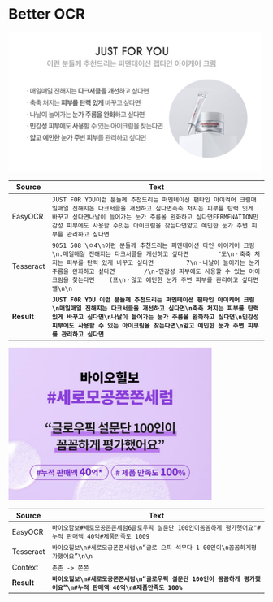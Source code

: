 # Better OCR

<img src=".github/images/demo-1.png" width="500px" />

| Source | Text |
| ------ | ---- |
| EasyOCR | `JUST FOR YOU이런 분들께 추천드리는 퍼멘테이선 팬타인 아이켜어 크림매일매일 진해지논 다크서클올 개선하고 싶다면축축 처지논 피부름 탄력 잇게 바꾸고 싶다면나날이 늘어가는 눈가 주름올 완화하고 싶다면FERMENATION민감성 피부에도 사용할 수잇는 아이크림올 찾는다면얇고 예민한 눈가 주변 피부름 관리하고 싶다면`                                                                              |
| Tesseract | `9051 508 \ㅇ4\n이런 분들께 추천드리는 퍼멘테이션 타인 아이케어 크림\n.매일매일 진해지는 다크서클을 개선하고 싶다면        "도\nㆍ축축 처지는 피부를 탄력 있게 바꾸고 싶다면         7\nㆍ나날이 늘어가는 눈가 주름을 완화하고 싶다면        /\n-민감성 피부에도 사용할 수 있는 아이크림을 찾는다면    (프\nㆍ않고 예민한 눈가 주변 피부를 관리하고 싶다면                         밸\n\n` |
| **Result** | **`JUST FOR YOU 이런 분들께 추천드리는 퍼멘테이션 팬타인 아이케어 크림\n매일매일 진해지는 다크서클을 개선하고 싶다면\n축축 처지는 피부를 탄력 있게 바꾸고 싶다면\n나날이 늘어가는 눈가 주름을 완화하고 싶다면\n민감성 피부에도 사용할 수 있는 아이크림을 찾는다면\n얇고 예민한 눈가 주변 피부를 관리하고 싶다면`** |

<img src=".github/images/demo-2.png" width="400px" />

| Source | Text |
| ------ | ---- |
| EasyOCR | `바이오함보#세로모공존존세럼6글로우픽 설문단 100인이꼼꼼하게 평가햇어요"#누적 판매액 40억#제품만족도 1009` |
| Tesseract | `바이오힐보\n#세로모공폰폰세럼\n“글로 으피 석무다 1 00인이\n꼼꼼하게평가했어요”\n\n` |
| Context | `존존 -> 쫀쫀` |
| **Result** | **`바이오힐보\n#세로모공쫀쫀세럼\n“글로우픽 설문단 100인이 꼼꼼하게 평가했어요”\n#누적 판매액 40억\n#제품만족도 100%`** |
